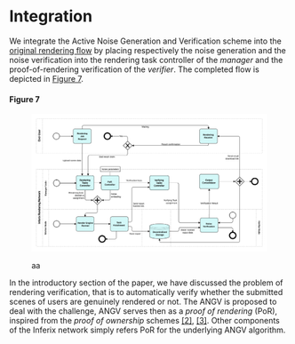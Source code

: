 # Integration

We integrate the Active Noise Generation and Verification scheme into the [original rendering flow](/inferix-whitepaper/introduction/rendering-network-using-crowdsourced-gpu.md#rendering-network-using-crowdsourced-gpu) by placing respectively the noise generation and the noise verification into the rendering task controller of the _manager_ and the proof-of-rendering verification of the _verifier_. The completed flow is depicted in [Figure 7](#fig_rendering_flow_with_angv).

#### Figure 7 <a id="fig_rendering_flow_with_angv"></a>
<figure><img src="../../.gitbook/assets/rendering-service-with-angv.svg" alt=""><figcaption><p>aa</p></figcaption></figure>

In the introductory section of the paper, we have discussed the problem of rendering verification, that is to automatically verify whether the submitted scenes of users are genuinely rendered or not. The ANGV is proposed to deal with the challenge, ANGV serves then as a _proof of rendering_ (PoR), inspired from the _proof of ownership_ schemes [[2]](/inferix-whitepaper/references.md#2), [[3]](/inferix-whitepaper/references.md#3). Other components of the Inferix network simply refers PoR for the underlying ANGV algorithm.
